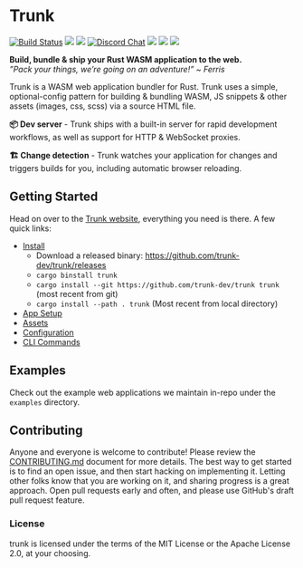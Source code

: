 # Trunk

[![Build Status](https://github.com/trunk-dev/trunk/actions/workflows/ci.yaml/badge.svg?branch=trunk)](https://github.com/trunk-dev/trunk/actions)
[![](https://img.shields.io/crates/v/trunk.svg?color=brightgreen&style=flat-square)](https://crates.io/crates/trunk)
![](https://img.shields.io/badge/license-MIT%2FApache--2.0-blue?style=flat-square)
[![Discord Chat](https://img.shields.io/discord/793890238267260958?logo=discord&style=flat-square)](https://discord.gg/JEPdBujTDr)
[![](https://img.shields.io/crates/d/trunk?label=downloads%20%28crates.io%29&style=flat-square)](https://crates.io/crates/trunk)
[![](https://img.shields.io/github/downloads/trunk-dev/trunk/total?label=downloads%20%28GH%29&style=flat-square)](https://github.com/trunk-dev/trunk/releases)
![](https://img.shields.io/homebrew/installs/dy/trunk?color=brightgreen&label=downloads%20%28brew%29&style=flat-square)

**Build, bundle & ship your Rust WASM application to the web.**
<br/>
*”Pack your things, we’re going on an adventure!” ~ Ferris*

Trunk is a WASM web application bundler for Rust. Trunk uses a simple, optional-config pattern for building & bundling WASM, JS snippets & other assets (images, css, scss) via a source HTML file.

**📦 Dev server** - Trunk ships with a built-in server for rapid development workflows, as well as support for HTTP & WebSocket proxies.

**🏗 Change detection** - Trunk watches your application for changes and triggers builds for you, including automatic browser reloading.

## Getting Started

Head on over to the [Trunk website](https://trunkrs.dev), everything you need is there. A few quick links:

- [Install](https://trunkrs.dev/#install)
  - Download a released binary: https://github.com/trunk-dev/trunk/releases
  - `cargo binstall trunk`
  - `cargo install --git https://github.com/trunk-dev/trunk trunk` (most recent from git)
  - `cargo install --path . trunk` (Most recent from local directory)
- [App Setup](https://trunkrs.dev//#app-setup)
- [Assets](https://trunkrs.dev/assets/)
- [Configuration](https://trunkrs.dev/configuration/)
- [CLI Commands](https://trunkrs.dev/commands/)

## Examples

Check out the example web applications we maintain in-repo under the `examples` directory.

## Contributing

Anyone and everyone is welcome to contribute! Please review the [CONTRIBUTING.md](./CONTRIBUTING.md) document for more details. The best way to get started is to find an open issue, and then start hacking on implementing it. Letting other folks know that you are working on it, and sharing progress is a great approach. Open pull requests early and often, and please use GitHub's draft pull request feature.

### License

trunk is licensed under the terms of the MIT License or the Apache License 2.0, at your choosing.
